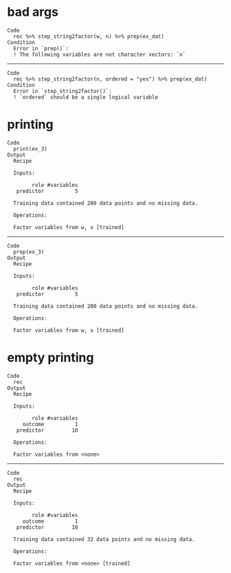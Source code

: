 # bad args

    Code
      rec %>% step_string2factor(w, n) %>% prep(ex_dat)
    Condition
      Error in `prep()`:
      ! The following variables are not character vectors: `n`

---

    Code
      rec %>% step_string2factor(n, ordered = "yes") %>% prep(ex_dat)
    Condition
      Error in `step_string2factor()`:
      ! `ordered` should be a single logical variable

# printing

    Code
      print(ex_3)
    Output
      Recipe
      
      Inputs:
      
            role #variables
       predictor          5
      
      Training data contained 200 data points and no missing data.
      
      Operations:
      
      Factor variables from w, x [trained]

---

    Code
      prep(ex_3)
    Output
      Recipe
      
      Inputs:
      
            role #variables
       predictor          5
      
      Training data contained 200 data points and no missing data.
      
      Operations:
      
      Factor variables from w, x [trained]

# empty printing

    Code
      rec
    Output
      Recipe
      
      Inputs:
      
            role #variables
         outcome          1
       predictor         10
      
      Operations:
      
      Factor variables from <none>

---

    Code
      rec
    Output
      Recipe
      
      Inputs:
      
            role #variables
         outcome          1
       predictor         10
      
      Training data contained 32 data points and no missing data.
      
      Operations:
      
      Factor variables from <none> [trained]

